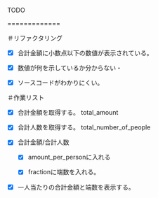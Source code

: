 TODO

=============

＃リファクタリング
- [x] 合計金額に小数点以下の数値が表示されている。
- [x] 数値が何を示しているか分からない・
- [x] ソースコードがわかりにくい。


＃作業リスト
- [x] 合計金額を取得する。
total_amount

- [x] 合計人数を取得する。
total_number_of_people


- [x] 合計金額/合計人数
    - [x] amount_per_personに入れる
    - [x] fractionに端数を入れる。


- [x] 一人当たりの合計金額と端数を表示する。


